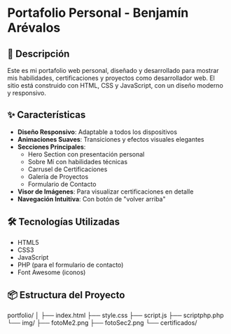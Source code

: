 # Portafolio Personal - Benjamín Arévalos

## 🚀 Descripción
Este es mi portafolio web personal, diseñado y desarrollado para mostrar mis habilidades, certificaciones y proyectos como desarrollador web. El sitio está construido con HTML, CSS y JavaScript, con un diseño moderno y responsivo.

## ✨ Características

- **Diseño Responsivo**: Adaptable a todos los dispositivos
- **Animaciones Suaves**: Transiciones y efectos visuales elegantes
- **Secciones Principales**:
  - Hero Section con presentación personal
  - Sobre Mí con habilidades técnicas
  - Carrusel de Certificaciones
  - Galería de Proyectos
  - Formulario de Contacto
- **Visor de Imágenes**: Para visualizar certificaciones en detalle
- **Navegación Intuitiva**: Con botón de "volver arriba"

## 🛠️ Tecnologías Utilizadas

- HTML5
- CSS3
- JavaScript
- PHP (para el formulario de contacto)
- Font Awesome (iconos)

## 📦 Estructura del Proyecto 
  portfolio/
│
├── index.html
├── style.css
├── script.js
├── scriptphp.php
└── img/
├── fotoMe2.png
├── fotoSec2.png
└── certificados/
